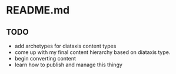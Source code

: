 # README.md

## TODO
* add archetypes for diataxis content types
* come up with my final content hierarchy based on diataxis type. 
* begin converting content
* learn how to publish and manage this thingy
